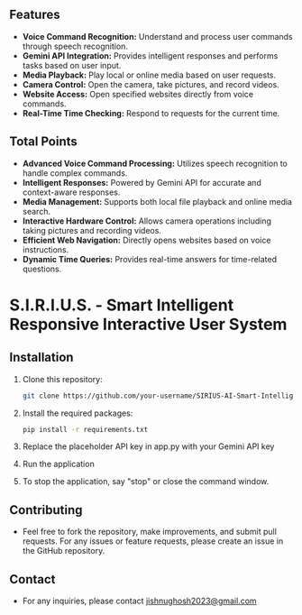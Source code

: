 ## Features

- **Voice Command Recognition:** Understand and process user commands through speech recognition.
- **Gemini API Integration:** Provides intelligent responses and performs tasks based on user input.
- **Media Playback:** Play local or online media based on user requests.
- **Camera Control:** Open the camera, take pictures, and record videos.
- **Website Access:** Open specified websites directly from voice commands.
- **Real-Time Time Checking:** Respond to requests for the current time.

## Total Points

- **Advanced Voice Command Processing:** Utilizes speech recognition to handle complex commands.
- **Intelligent Responses:** Powered by Gemini API for accurate and context-aware responses.
- **Media Management:** Supports both local file playback and online media search.
- **Interactive Hardware Control:** Allows camera operations including taking pictures and recording videos.
- **Efficient Web Navigation:** Directly opens websites based on voice instructions.
- **Dynamic Time Queries:** Provides real-time answers for time-related questions.
# S.I.R.I.U.S. - Smart Intelligent Responsive Interactive User System

## Installation

1. Clone this repository:

   ```bash
   git clone https://github.com/your-username/SIRIUS-AI-Smart-Intelligent-Responsive-Interactive-User-System-.git

2. Install the required packages:
   ```bash
   pip install -r requirements.txt

3. Replace the placeholder API key in app.py with your Gemini API key
   
4. Run the application
   
5. To stop the application, say "stop" or close the command window.


## Contributing
- Feel free to fork the repository, make improvements, and submit pull requests. For any issues or feature requests, please create an issue in the GitHub repository.

## Contact
- For any inquiries, please contact jishnughosh2023@gmail.com
